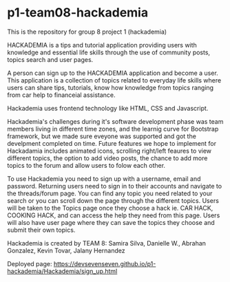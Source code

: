 # p1-team08-hackademia
This is the repository for group 8 project 1 (hackademia)

HACKADEMIA is a tips and tutorial application providing users with knowledge and essential life skills through the use of community posts, topics search and user pages.

A person can sign up to the HACKADEMIA application and become a user. This application is a collection of topics related to everyday life skills where users can share tips, tutorials, know how knowledge from topics ranging from car help to financeial assistance. 

Hackademia uses frontend technology like HTML, CSS and Javascript. 

Hackademia's challenges during it's software development phase was team members living in different time zones, and the learnig curve for Bootstrap framework, but we made sure eveyone was supported and got the develpment completed on time. Future features we hope to implement for Hackadamia includes animated icons, scrolling right/left feaures to view different topics, the option to add video posts, the chance to add more topics to the forum and allow users to folow each other. 

To use Hackademia you need to sign up with a username, email and password. Returning users need to sign in to their accounts and navigate to the threads/forum page. You can find any topic you need related to your search or you can scroll down the page through the different topics. Users will be taken to the Topics page once they choose a hack ie. CAR HACK, COOKING HACK, and can access the help they need from this page. Users will also have user page where they can save the topics they choose and submit their own topics. 

Hackademia is created by TEAM 8:
Samira Silva, Danielle W., Abrahan Gonzalez, Kevin Tovar, Jalany Hernandez

Deployed page: https://devsevenseven.github.io/p1-hackademia/Hackademia/sign_up.html
